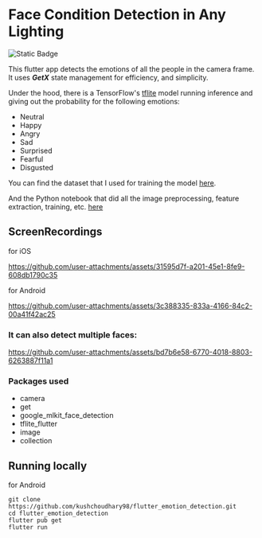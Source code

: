 # Face Condition Detection in Any Lighting
![Static Badge](https://img.shields.io/badge/GSoC'25%20Qualification%20Task-8A2BE2)

This flutter app detects the emotions of all the people in the camera frame. It uses ***GetX*** state management for efficiency, and simplicity.

Under the hood, there is a TensorFlow's [tflite](https://www.tensorflow.org/api_docs/python/tf/lite) model running inference and giving out the probability for the following emotions:
- Neutral
- Happy
- Angry
- Sad
- Surprised
- Fearful
- Disgusted


You can find the dataset that I used for training the model [here](https://www.kaggle.com/datasets/ananthu017/emotion-detection-fer).

And the Python notebook that did all the image preprocessing, feature extraction, training, etc. [here](https://colab.research.google.com/drive/1EgQFpVPb5ZIXg8QftuEbKk1zU9g_QLr1?usp=sharing)

## ScreenRecordings
for iOS


https://github.com/user-attachments/assets/31595d7f-a201-45e1-8fe9-608db1790c35



for Android



https://github.com/user-attachments/assets/3c388335-833a-4166-84c2-00a41f42ac25



### It can also detect multiple faces:



https://github.com/user-attachments/assets/bd7b6e58-6770-4018-8803-6263887f11a1



### Packages used
- camera
- get
- google_mlkit_face_detection
- tflite_flutter
- image
- collection

## Running locally
for Android
```
git clone https://github.com/kushchoudhary98/flutter_emotion_detection.git
cd flutter_emotion_detection
flutter pub get
flutter run
```
